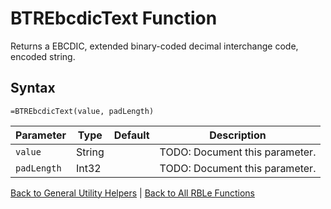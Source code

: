 # BTREbcdicText Function

Returns a EBCDIC, extended binary-coded decimal interchange code, encoded string.

## Syntax

```excel
=BTREbcdicText(value, padLength)
```

Parameter | Type | Default | Description
---|---|---|---
`value` | String |  | TODO: Document this parameter.
`padLength` | Int32 |  | TODO: Document this parameter.

[Back to General Utility Helpers](Readme.md) | [Back to All RBLe Functions](/RBLe/RBLe.md#function-documentation)